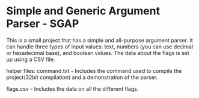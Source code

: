 # Simple and Generic Argument Parser - SGAP
This is a small project that has a simple and all-purpose argument parser. It can handle three types of input values: text, numbers (you can use decimal or hexadecimal base), and boolean values. 
The data about the flags is set up using a CSV file.

helper files:
command.txt - Includes the command used to compile the project(32bit compilation) and a demonstration of the parser.

flags.csv - Includes the data on all the different flags.
